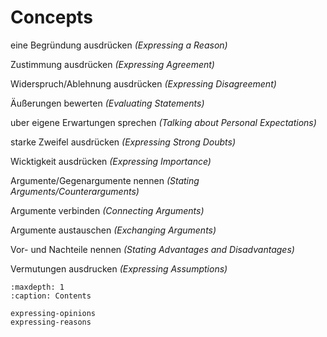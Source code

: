 # Concepts

eine Begründung ausdrücken
*(Expressing a Reason)*

Zustimmung ausdrücken
*(Expressing Agreement)*

Widerspruch/Ablehnung ausdrücken
*(Expressing Disagreement)*

Äußerungen bewerten
*(Evaluating Statements)*

uber eigene Erwartungen sprechen
*(Talking about Personal Expectations)*

starke Zweifel ausdrücken
*(Expressing Strong Doubts)*

Wicktigkeit ausdrücken
*(Expressing Importance)*

Argumente/Gegenargumente nennen
*(Stating Arguments/Counterarguments)*

Argumente verbinden
*(Connecting Arguments)*

Argumente austauschen
*(Exchanging Arguments)*

Vor- und Nachteile nennen
*(Stating Advantages and Disadvantages)*

Vermutungen ausdrucken
*(Expressing Assumptions)*

```{toctree}
:maxdepth: 1
:caption: Contents

expressing-opinions
expressing-reasons

```

